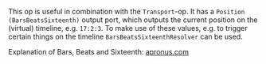 This op is useful in combination with the `Transport`-op. It has a `Position (BarsBeatsSixteenth)` output port, which outputs the current position on the (virtual) timeline, e.g. `17:2:3`. To make use of these values, e.g. to trigger certain things on the timeline `BarsBeatsSixteenthResolver` can be used.

Explanation of Bars, Beats and Sixteenth: [apronus.com](http://www.apronus.com/music/lessons/unit02.htm)